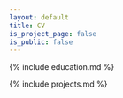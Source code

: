 ```yaml
---
layout: default
title: CV
is_project_page: false
is_public: false
---
```


{% include education.md %}

{% include projects.md %}
